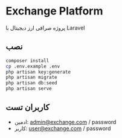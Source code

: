 # Exchange Platform

پروژه صرافی ارز دیجیتال با Laravel

## نصب

```bash
composer install
cp .env.example .env
php artisan key:generate
php artisan migrate
php artisan db:seed
php artisan serve
```

## کاربران تست

- ادمین: admin@exchange.com / password  
- کاربر: user@exchange.com / password
